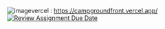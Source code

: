 ![image](https://github.com/user-attachments/assets/9f96a029-97a2-4c68-8a17-c7bf30e072a8)vercel : https://campgroundfront.vercel.app/
[![Review Assignment Due Date](https://classroom.github.com/assets/deadline-readme-button-22041afd0340ce965d47ae6ef1cefeee28c7c493a6346c4f15d667ab976d596c.svg)](https://classroom.github.com/a/CeVLFQ6o)
